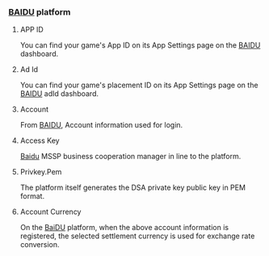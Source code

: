 ###   [BAIDU](http://mssp.baidu.com/home/developer.html#/account/list) platform
1. APP ID

   You can find your game's App ID on its App Settings page on the [BAIDU](http://mssp.baidu.com/home/developer.html#/account/list) dashboard. 
2. Ad Id

   You can find your game's placement ID on its App Settings page on the [BAIDU](http://mssp.baidu.com/home/developer.html#/account/list) adId dashboard. 
3. Account 

   From [BAIDU](http://mssp.baidu.com/home/developer.html#/account/list), Account information used for login.
4. Access Key 

   [Baidu](http://mssp.baidu.com/home/developer.html#/account/list) MSSP business cooperation manager in line to the platform.
5. Privkey.Pem 

   The platform itself generates the DSA private key public key in PEM format.
6. Account Currency

   On the [BaiDU](http://mssp.baidu.com/home/developer.html#/account/list) platform, when the above account information is registered, the selected settlement currency is used for exchange rate conversion.